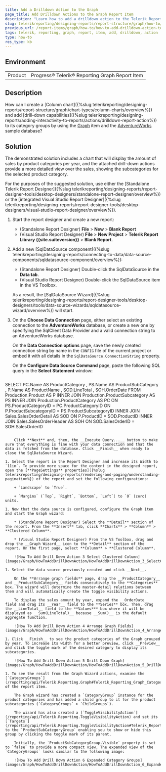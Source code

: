 ```yaml
---
title: Add a Drilldown Action to the Graph
page_title: Add Drilldown Actions to the Graph Report Item
description: "Learn how to add a drilldown action to the Telerik Reporting Graph report item."
slug: telerikreporting/designing-reports/report-structure/graph/how-to/how-to-add-drilldown-action-to-the-graph-item
previous_url: /report-items/graph/how-to/how-to-add-drilldown-action-to-the-graph-item
tags: telerik, reporting, graph, report, item, add, drilldown, action
type: how-to
res_type: kb
---
```


## Environment

<table>
	<tbody>
		<tr>
			<td>Product</td>
			<td>Progress® Telerik® Reporting Graph Report Item</td>
		</tr>
	</tbody>
</table>


## Description

How can I create a [Column chart]({%slug telerikreporting/designing-reports/report-structure/graph/chart-types/column-charts/overview%}) and add [drill-down capabilities]({%slug telerikreporting/designing-reports/adding-interactivity-to-reports/actions/drilldown-report-action%}) to its category groups by using the [Graph](/reporting/api/Telerik.Reporting.Graph) item and the [AdventureWorks](https://learn.microsoft.com/en-us/previous-versions/sql/sql-server-2008/ms124659(v=sql.100)) sample database? 

## Solution 

The demonstrated solution includes a chart that will display the amount of sales by product categories per year, and the attached drill-down actions provide a more detailed view over the sales, showing the subcategories for the selected product category. 

For the purposes of the suggested solution, use either the [Standalone Telerik Report Designer]({%slug telerikreporting/designing-reports/report-designer-tools/desktop-designers/standalone-report-designer/overview%}) or the [integrated Visual Studio Report Designer]({%slug telerikreporting/designing-reports/report-designer-tools/desktop-designers/visual-studio-report-designer/overview%}). 

1. Start the report designer and create a new report: 

	+ (Standalone Report Designer) **File** > **New** > **Blank Report** 
	+ (Visual Studio Report Designer) **File** > **New Project** > **Telerik Report Library {{site.suiteversion}}** > **Blank Report**. 

1. Add a new [SqlDataSource component]({%slug telerikreporting/designing-reports/connecting-to-data/data-source-components/sqldatasource-component/overview%}): 

	* (Standalone Report Designer) Double-click the SqlDataSource in the __Data tab__. 
	* (Visual Studio Report Designer) Double-click the SqlDataSource item in the VS Toolbox.

	As a result, the [SqlDataSource Wizard]({%slug telerikreporting/designing-reports/report-designer-tools/desktop-designers/tools/data-source-wizards/sqldatasource-wizard/overview%}) will start.

1. On the **Choose Data Connection** page, either select an existing connection to the __AdventureWorks__ database, or create a new one by specifying the SqlClient Data Provider and a valid connection string to an AdventureWorks database. 

	On the **Data Connection options** page, save the newly created connection string by name in the `CONFIG` file of the current project or embed it with all details in the `SqlDataSource.ConnectionString` property. 

	On the **Configure Data Source Command** page, paste the following SQL query in the **Select Statement** window: 

	````SQL
SELECT
	PC.Name AS ProductCategory
	, PS.Name AS ProductSubCategory
	, P.Name AS ProductName
	, SOD.LineTotal
	, SOH.OrderDate
	FROM
	Production.Product AS P
	INNER JOIN Production.ProductSubcategory AS PS
	INNER JOIN Production.ProductCategory AS PC
	ON PS.ProductCategoryID = PC.ProductCategoryID
	ON P.ProductSubcategoryID = PS.ProductSubcategoryID
	INNER JOIN Sales.SalesOrderDetail AS SOD
	ON P.ProductID = SOD.ProductID
	INNER JOIN Sales.SalesOrderHeader AS SOH
	ON SOD.SalesOrderID = SOH.SalesOrderID
````

	Click **Next** and, then, the __Execute Query...__ button to make sure that everything is fine with your data connection and that the data is fetched from the database. Click __Finish__ when ready to close the SqlDataSource Wizard. 

1. Select the report in the Report Designer and increase its Width to `11in`. To provide more space for the content in the designed report, open the [**PageSettings** properties]({%slug telerikreporting/designing-reports/rendering-and-paging/understanding-pagination%}) of the report and set the following configurations: 

	+ `Landscape` to `True`.

	+ `Margins` (`Top`, `Right`, `Bottom`, `Left`) to `0` (zero) units.

1. Now that the data source is configured, configure the Graph item and start the Graph wizard: 

	* (Standalone Report Designer) Select the **Detail** section of the report. From the **Insert** tab, click **Charts** > **Column** > **Clustered Column**.

	* (Visual Studio Report Designer) From the VS Toolbox, drag and drop the __Graph Wizard__ icon to the **Detail** section of the report. On the first page, select **Column** > **Clustered Column**. 

	![How To Add Drill Down Action 3 Select Clustered Column](images/Graph/HowToAddDrillDownAction/HowToAddDrillDownAction_3_SelectClusteredColumn.png)

1. Select the data source previously created and click __Next__. 

	On the **Arrange graph fields** page, drag the __ProductCategory__ and __ProductSubCategory__ fields consecutively to the **Categories** box. The wizard will determine the master-detail relations between them and will automatically create the toggle visibility actions. 

	To display the sales amount by year, expand the __OrderDate__ field and drag its __Year__ field to the **Series** box. Then, drag the __LineTotal__ field to the **Values*** box where it will be displayed as __Sum(LineTotal)__ because __Sum()__ is the default aggregate function. 

	![How To Add Drill Down Action 4 Arrange Graph Fields](images/Graph/HowToAddDrillDownAction/HowToAddDrillDownAction_4_ArrangeGraphFields.png)

1. Click __Finish__ to see the product categories of the Graph grouped by year. To increase its width for a better preview, click __Preview__ and click the toggle mark of the desired category to display its subcategories. 

	![How To Add Drill Down Action 5 Drill Down Graph](images/Graph/HowToAddDrillDownAction/HowToAddDrillDownAction_5_DrillDownGraph.png)

1. To see the result from the Graph Wizard actions, examine the [`CategoryGroups`](/reporting/api/Telerik.Reporting.Graph#Telerik_Reporting_Graph_CategoryGroups) of the report item. 

	The Graph wizard has created a `CategoryGroup` instance for the product categories and has added a child group to it for the product subcategories (`CategoryGroups` > `ChildGroups`). 

	The wizard has also created a [`ToggleVisibilityAction`](/reporting/api/Telerik.Reporting.ToggleVisibilityAction) and set its  [`Targets`](/reporting/api/Telerik.Reporting.ToggleVisibilityAction#Telerik_Reporting_ToggleVisibilityAction_Targets) to the `ProductSubCategoryGroup` enabling you to show or hide this group by clicking the toggle mark of its parent. 

	Initially, the `ProductSubCategoryGroup.Visible` property is set to `false` to provide a more compact view. The expanded view of the `CategoryGroups` looks similar to the following image: 

	![How To Add Drill Down Action 6 Expanded Category Groups](images/Graph/HowToAddDrillDownAction/HowToAddDrillDownAction_6_ExpandedCategoryGroups.png)

